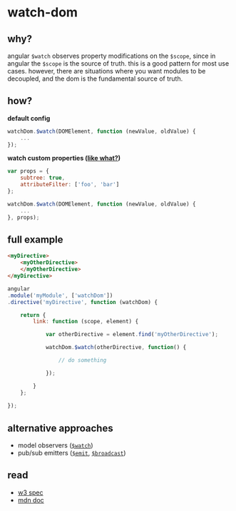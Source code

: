 watch-dom
=========

## why?

angular `$watch` observes property modifications on the `$scope`, since in angular the `$scope` is the source of truth. this is a good pattern for most use cases. however, there are situations where you want modules to be decoupled, and the dom is the fundamental source of truth.

## how?

**default config**

```js
watchDom.$watch(DOMElement, function (newValue, oldValue) {
	...
});
```

**watch custom properties ([like what?](https://developer.mozilla.org/en-US/docs/Web/API/MutationObserver#MutationObserverInit))**

```js
var props = {
	subtree: true,
	attributeFilter: ['foo', 'bar']
};

watchDom.$watch(DOMElement, function (newValue, oldValue) {
	...
}, props);
```

## full example

```html
<myDirective>
	<myOtherDirective>
	</myOtherDirective>
</myDirective>
```

```js
angular
.module('myModule', ['watchDom'])
.directive('myDirective', function (watchDom) {

	return {
		link: function (scope, element) {

			var otherDirective = element.find('myOtherDirective');

			watchDom.$watch(otherDirective, function() {

				// do something

			});

		}
	};
	
});
```

## alternative approaches

- model observers ([`$watch`](https://docs.angularjs.org/api/ng/type/$rootScope.Scope#$watch))
- pub/sub emitters ([`$emit`](https://docs.angularjs.org/api/ng/type/$rootScope.Scope#$emit), [`$broadcast`](https://docs.angularjs.org/api/ng/type/$rootScope.Scope#$broadcast))

## read

- [w3 spec](https://dvcs.w3.org/hg/domcore/raw-file/tip/Overview.html#mutation-observers)
- [mdn doc](https://developer.mozilla.org/en-US/docs/Web/API/MutationObserver)